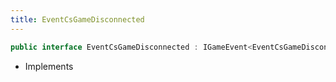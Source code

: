 ```yaml
---
title: EventCsGameDisconnected
---
```


```csharp
public interface EventCsGameDisconnected : IGameEvent<EventCsGameDisconnected>
```

- Implements

